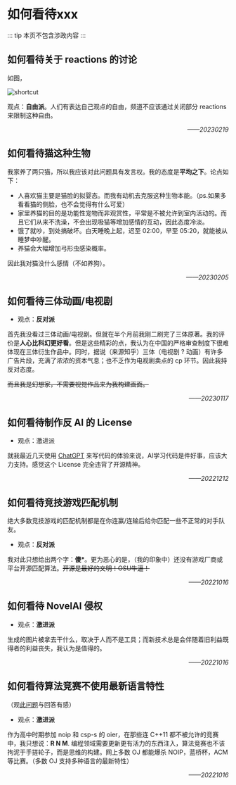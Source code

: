 # 如何看待xxx
::: tip
本页不包含涉政内容
:::
## 如何看待关于 reactions 的讨论
如图，

<div class="image40">
<img alt="shortcut" src="https://cdn.staticaly.com/gh/lxl66566/lxl66566.github.io/images/gossip/consider/1.jpg"/>
</div>

观点：**自由派**。人们有表达自己观点的自由，频道不应该通过关闭部分 reactions 来限制这种自由。

<div style="text-align: right;font-style: italic;">——20230219</div>

## 如何看待猫这种生物
我家养了两只猫，所以我应该对此问题具有发言权。我的态度是**平均之下**。论点如下：

* 人喜欢猫主要是猫脸的拟婴态。而我有动机去克服这种生物本能。（ps.如果多看看猫的侧脸，也不会觉得有什么可爱）
* 家里养猫的目的是功能性宠物而非观赏性，平常是不被允许到室内活动的。而且它们从来不洗澡，不会出现吸猫等增加感情的互动，因此态度冷淡。
* 饿了就吵，到处搞破坏。白天睡晚上起，迟至 02:00，早至 05:20，就能被从睡梦中吵醒。
* 养猫会大幅增加弓形虫感染概率。

因此我对猫没什么感情（不如养狗）。

<div style="text-align: right;font-style: italic;">——20230205</div>

## 如何看待三体动画/电视剧
* 观点：**反对派**

首先我没看过三体动画/电视剧。但就在半个月前我刚二刷完了三体原著。我的评价是**人心比科幻更好看**。但是这些精彩的点，我认为在中国的严格审查制度下很难体现在三体衍生作品中。同时，据说（来源知乎）三体（电视剧 ? 动画）有许多广告片段，充满了浓浓的资本气息；也不乏作为电视剧卖点的 cp 环节。因此我持反对态度。

~~而且我是幻想家，不需要视觉作品来为我构建画面。~~

<div style="text-align: right;font-style: italic;">——20230117</div>

## 如何看待制作反 AI 的 License
* 观点：激进派

就我最近几天使用 [ChatGPT](https://gpt.chatapi.art/) 来写代码的体验来说，AI学习代码是件好事，应该大力支持。感觉这个 License 完全违背了开源精神。

<div style="text-align: right;font-style: italic;">——20221212</div>

## 如何看待竞技游戏匹配机制
绝大多数竞技游戏的匹配机制都是在你连赢/连输后给你匹配一些不正常的对手队友。
* 观点：**反对派**

我对此只想给出两个字：**傻\***。更为恶心的是，（我的印象中）还没有游戏厂商或平台开源匹配算法。~~开源是最好的文明！OSU牛逼！~~

<div style="text-align: right;font-style: italic;">——20221016</div>

## 如何看待 NovelAI 侵权
* 观点：**激进派**

生成的图片被拿去干什么，取决于人而不是工具；而新技术总是会伴随着旧利益既得者的利益丧失，我认为是值得的。

<div style="text-align: right;font-style: italic;">——20221016</div>

## 如何看待算法竞赛不使用最新语言特性
（观[此问题](https://www.zhihu.com/question/30589288)与回答有感）
* 观点：**激进派**

作为高中时期参加 noip 和 csp-s 的 oier，在那些连 C++11 都不被允许的竞赛中，我只想说：**R N M**. 编程领域需要更新更有活力的东西注入，算法竞赛也不该拘泥于手搓轮子，而是思维的构建。网上多数 OJ 都能爆杀 NOIP，蓝桥杯，ACM 等比赛。（多数 OJ 支持多种语言的最新特性）

<div style="text-align: right;font-style: italic;">——20221016</div>
